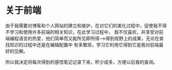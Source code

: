 # 关于前端

由于我需要对博客和个人网站的建立和维护，在对它们的美化过程中，促使我不得不学习和使用许多前端的相关知识，在此学习过程中，
我不仅喜欢，并享受对前端编程语言的热爱，他们简单而又能所见即所得-->得到视野上的成果，无论在查找知识的过程中还是在编辑配置中
有多繁琐，学习它利用它得到它是我对前端最好的见解。

所以我决定将每次得到的感悟笔记记录下来，积少成多，方便以后我的查询。
